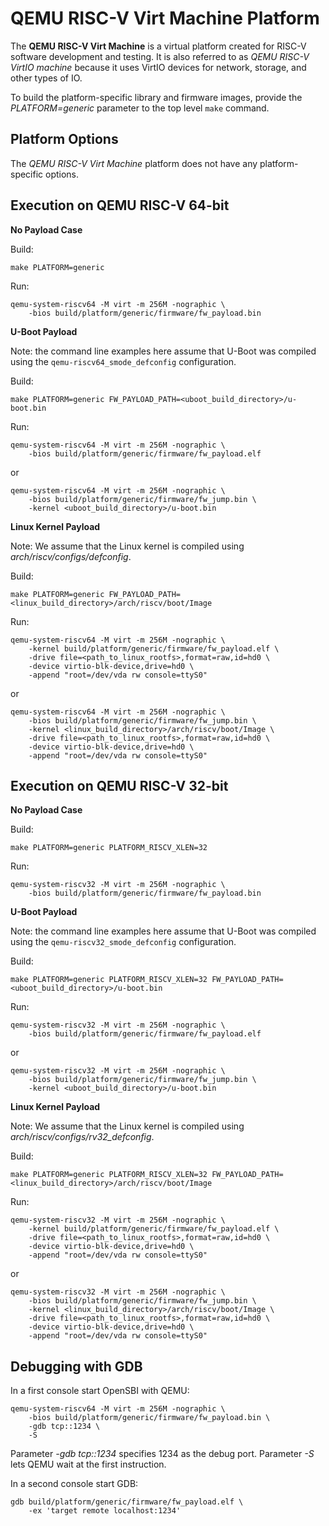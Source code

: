 QEMU RISC-V Virt Machine Platform
=================================

The **QEMU RISC-V Virt Machine** is a virtual platform created for RISC-V
software development and testing. It is also referred to as
*QEMU RISC-V VirtIO machine* because it uses VirtIO devices for network,
storage, and other types of IO.

To build the platform-specific library and firmware images, provide the
*PLATFORM=generic* parameter to the top level `make` command.

Platform Options
----------------

The *QEMU RISC-V Virt Machine* platform does not have any platform-specific
options.

Execution on QEMU RISC-V 64-bit
-------------------------------

**No Payload Case**

Build:
```
make PLATFORM=generic
```

Run:
```
qemu-system-riscv64 -M virt -m 256M -nographic \
	-bios build/platform/generic/firmware/fw_payload.bin
```

**U-Boot Payload**

Note: the command line examples here assume that U-Boot was compiled using
the `qemu-riscv64_smode_defconfig` configuration.

Build:
```
make PLATFORM=generic FW_PAYLOAD_PATH=<uboot_build_directory>/u-boot.bin
```

Run:
```
qemu-system-riscv64 -M virt -m 256M -nographic \
	-bios build/platform/generic/firmware/fw_payload.elf
```
or
```
qemu-system-riscv64 -M virt -m 256M -nographic \
	-bios build/platform/generic/firmware/fw_jump.bin \
	-kernel <uboot_build_directory>/u-boot.bin
```

**Linux Kernel Payload**

Note: We assume that the Linux kernel is compiled using
*arch/riscv/configs/defconfig*.

Build:
```
make PLATFORM=generic FW_PAYLOAD_PATH=<linux_build_directory>/arch/riscv/boot/Image
```

Run:
```
qemu-system-riscv64 -M virt -m 256M -nographic \
	-kernel build/platform/generic/firmware/fw_payload.elf \
	-drive file=<path_to_linux_rootfs>,format=raw,id=hd0 \
	-device virtio-blk-device,drive=hd0 \
	-append "root=/dev/vda rw console=ttyS0"
```
or
```
qemu-system-riscv64 -M virt -m 256M -nographic \
	-bios build/platform/generic/firmware/fw_jump.bin \
	-kernel <linux_build_directory>/arch/riscv/boot/Image \
	-drive file=<path_to_linux_rootfs>,format=raw,id=hd0 \
	-device virtio-blk-device,drive=hd0 \
	-append "root=/dev/vda rw console=ttyS0"
```


Execution on QEMU RISC-V 32-bit
-------------------------------

**No Payload Case**

Build:
```
make PLATFORM=generic PLATFORM_RISCV_XLEN=32
```

Run:
```
qemu-system-riscv32 -M virt -m 256M -nographic \
	-bios build/platform/generic/firmware/fw_payload.bin
```

**U-Boot Payload**

Note: the command line examples here assume that U-Boot was compiled using
the `qemu-riscv32_smode_defconfig` configuration.

Build:
```
make PLATFORM=generic PLATFORM_RISCV_XLEN=32 FW_PAYLOAD_PATH=<uboot_build_directory>/u-boot.bin
```

Run:
```
qemu-system-riscv32 -M virt -m 256M -nographic \
	-bios build/platform/generic/firmware/fw_payload.elf
```
or
```
qemu-system-riscv32 -M virt -m 256M -nographic \
	-bios build/platform/generic/firmware/fw_jump.bin \
	-kernel <uboot_build_directory>/u-boot.bin
```

**Linux Kernel Payload**

Note: We assume that the Linux kernel is compiled using
*arch/riscv/configs/rv32_defconfig*.

Build:
```
make PLATFORM=generic PLATFORM_RISCV_XLEN=32 FW_PAYLOAD_PATH=<linux_build_directory>/arch/riscv/boot/Image
```

Run:
```
qemu-system-riscv32 -M virt -m 256M -nographic \
	-kernel build/platform/generic/firmware/fw_payload.elf \
	-drive file=<path_to_linux_rootfs>,format=raw,id=hd0 \
	-device virtio-blk-device,drive=hd0 \
	-append "root=/dev/vda rw console=ttyS0"
```
or
```
qemu-system-riscv32 -M virt -m 256M -nographic \
	-bios build/platform/generic/firmware/fw_jump.bin \
	-kernel <linux_build_directory>/arch/riscv/boot/Image \
	-drive file=<path_to_linux_rootfs>,format=raw,id=hd0 \
	-device virtio-blk-device,drive=hd0 \
	-append "root=/dev/vda rw console=ttyS0"
```

Debugging with GDB
------------------

In a first console start OpenSBI with QEMU:

```
qemu-system-riscv64 -M virt -m 256M -nographic \
	-bios build/platform/generic/firmware/fw_payload.bin \
	-gdb tcp::1234 \
	-S

```

Parameter *-gdb tcp::1234* specifies 1234 as the debug port.
Parameter *-S* lets QEMU wait at the first instruction.

In a second console start GDB:

```
gdb build/platform/generic/firmware/fw_payload.elf \
	-ex 'target remote localhost:1234'

```
